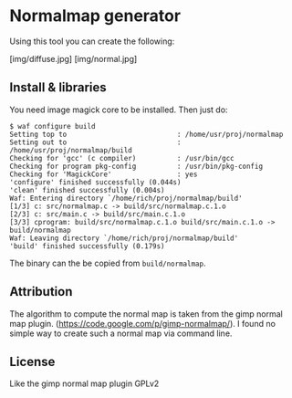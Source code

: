 
Normalmap generator
===

Using this tool you can create the following:

[img/diffuse.jpg] [img/normal.jpg]

Install & libraries
---

You need image magick core to be installed. Then just do:

    $ waf configure build
    Setting top to                           : /home/usr/proj/normalmap 
    Setting out to                           : /home/usr/proj/normalmap/build 
    Checking for 'gcc' (c compiler)          : /usr/bin/gcc 
    Checking for program pkg-config          : /usr/bin/pkg-config 
    Checking for 'MagickCore'                : yes 
    'configure' finished successfully (0.044s)
    'clean' finished successfully (0.004s)
    Waf: Entering directory `/home/rich/proj/normalmap/build'
    [1/3] c: src/normalmap.c -> build/src/normalmap.c.1.o
    [2/3] c: src/main.c -> build/src/main.c.1.o
    [3/3] cprogram: build/src/normalmap.c.1.o build/src/main.c.1.o -> build/normalmap
    Waf: Leaving directory `/home/rich/proj/normalmap/build'
    'build' finished successfully (0.179s)

The binary can the be copied from `build/normalmap`.

Attribution
---

The algorithm to compute the normal map is taken from the gimp normal map plugin. (https://code.google.com/p/gimp-normalmap/).
I found no simple way to create such a normal map via command line.

License
---

Like the gimp normal map plugin GPLv2
